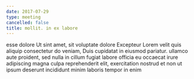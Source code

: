 ```yaml
---
date: 2017-07-29
type: meeting
cancelled: false
title: mollit. in ex labore
---
```

esse dolore Ut sint amet, sit voluptate dolore Excepteur Lorem velit quis aliquip consectetur do veniam, Duis cupidatat in eiusmod pariatur. ullamco aute proident, sed nulla in cillum fugiat labore officia eu occaecat irure adipiscing magna culpa reprehenderit elit, exercitation nostrud et non ut ipsum deserunt incididunt minim laboris tempor in enim